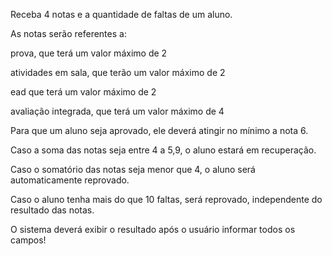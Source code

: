 
Receba 4 notas e a quantidade de faltas de um aluno.

As notas serão referentes a:

prova, que terá um valor máximo de 2

atividades em sala, que terão um valor máximo de 2

ead que terá um valor máximo de 2

avaliação integrada, que terá um valor máximo de 4

Para que um aluno seja aprovado, ele deverá atingir no mínimo a nota 6.

Caso a soma das notas seja entre 4 a 5,9, o aluno estará em recuperação.

Caso o somatório das notas seja menor que 4, o aluno será automaticamente reprovado.

Caso o aluno tenha mais do que 10 faltas, será reprovado, independente do resultado das notas.

O sistema deverá exibir o resultado após o usuário informar todos os campos!